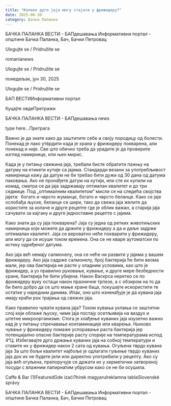 ```yaml
---
title: "Колико дуго јаја могу стајати у фрижидеру?"
date: 2025-06-30
category: Бачка Паланка
---
```


БАЧКА ПАЛАНКА ВЕСТИ - БАПдешавања Информативни портал - општине Бачка Паланка, Бач, Бачки Петровац

Ulogujte se / Pridružite se

romanianews

Ulogujte se / Pridružite se

понедељак, јун 30, 2025

Ulogujte se / Pridružite se

БАП ВЕСТИИнформативни портал

Куцајте овдеПретражи

БАЧКА ПАЛАНКА ВЕСТИ - БАПдешавања news

type here...Претрага

Важно је да знате како да заштитите себе и своју породицу од болести. Понекад је лако утврдити када је храна у фрижидеру покварена, али понекад и није. Све што обично треба да урадите је да проверите изглед намирнице, или њен мирис.

Када је у питању свежина јаја, требали бисте обратити пажњу на датуму на етикети кутије са јајима. Стандарди везани за употребљивост намирница кажу да датум не би требао бити дужи од 30 дана од датума паковања.
Ако не пронађете датум на кутији, или сте их купили на комад, сматра се да јаја задржавају оптимлан квалитет и до три седмице. Под „оптималним квалитетом“ мисли се на следећа својства јајета:  богато и чврсто жуманце, богато и чврсто беланце. Како се јаје ослобађа љуске, беланце се шири, тако да свежа јаја желите да користите за колаче и друге рецепте где је облик важан, а старија јаја сачувати за кајгану и друге једноставне рецепте с јајима.


Како знати да су јаја покварена?
Јаја су једна од ретких животињских намирница које можете да држите у фрижидеру а да и даље задрже оптималан квалитет. Јаја се вероватно неће покварити у фрижидеру, али могу да се исуше током времена. Она се не кваре аутоматски по истеку одређеног датума.


Ако јаја већ немају салмонелу, она се неће ни развити у јајима у вашем фрижидеру. Ако јаја садрже салмонелу, број бактерија ће бити веома мали, јер ова бактерија не расте у хладним условима, као што је фрижидер, а уз правилно руковање, кување, и друге мере безбедности хране, бактерија ће бити убијена.
Након Васкрса неретко се по фрижидеру вуку остаци након празничне трпезе, а с обзиром на то да би било добро да се што мање хране баца, покушајте искористити те остатке у наредним данима. Ипак, оно што изненађује је да кувана јаја имају краћи рок трајања од свежих јаја.


Како правилно чувати кувана јаја?
Током кувања уклања се заштитни слој који облаже љуску, чиме јаја постају осетљивија на ваздух и штетне микроорганизме. Стога је хлађење куваних јаја изузетно важно кад је у питању спречавање контаминације или кварења.
Њихово чување у фрижидеру помаже успоравање раста бактерија јер потенцијално опасне бактерије расту спорије на температурама испод 4°Ц. Избегавајте дуго држање куваних јаја на собној температури и ставите их у фрижидер након 2 сата од кувања.
Огуљена тврдо кувана јаја
За што бољи квалитет најбоље је одлагати гуљење тврдо куваних јаја док их не будете јели или директно употребили у рецепту. Ако су јаја већ огуљена, препоручује се држати их у херметички затвореној посуди с влажним папирнатим убрусом како се не би осушила.

Caffe & Bar (1)FeaturedGde izaći?hírek magyarulreklamna tablaSlovenské správy

БАЧКА ПАЛАНКА ВЕСТИ - БАПдешавања Информативни портал - општине Бачка Паланка, Бач, Бачки Петровац
